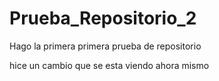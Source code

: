 # Prueba_Repositorio_2
Hago la primera primera prueba de repositorio

hice un cambio que se esta viendo ahora mismo
